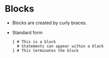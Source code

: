 # Blocks

- Blocks are created by curly braces.
- Standard form

  ```redditlang
  { # This is a block
    # Statements can appear within a black
  } # This terminates the block
  ```
